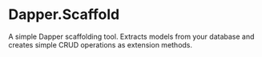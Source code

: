 # Dapper.Scaffold
A simple Dapper scaffolding tool. Extracts models from your database and creates simple CRUD operations as extension methods.
